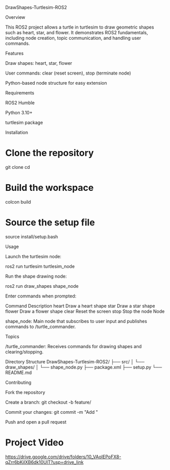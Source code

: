 DrawShapes-Turtlesim-ROS2






Overview

This ROS2 project allows a turtle in turtlesim to draw geometric shapes such as heart, star, and flower. It demonstrates ROS2 fundamentals, including node creation, topic communication, and handling user commands.

Features

Draw shapes: heart, star, flower

User commands: clear (reset screen), stop (terminate node)

Python-based node structure for easy extension

Requirements

ROS2 Humble

Python 3.10+

turtlesim package

Installation
# Clone the repository
git clone <your-repo-url>
cd <your-repo-folder>

# Build the workspace
colcon build

# Source the setup file
source install/setup.bash

Usage

Launch the turtlesim node:

ros2 run turtlesim turtlesim_node


Run the shape drawing node:

ros2 run draw_shapes shape_node


Enter commands when prompted:

Command	Description
heart	Draw a heart shape
star	Draw a star shape
flower	Draw a flower shape
clear	Reset the screen
stop	Stop the node
Node

shape_node: Main node that subscribes to user input and publishes commands to /turtle_commander.

Topics

/turtle_commander: Receives commands for drawing shapes and clearing/stopping.

Directory Structure
DrawShapes-Turtlesim-ROS2/
├── src/
│   └── draw_shapes/
│       └── shape_node.py
├── package.xml
├── setup.py
└── README.md

Contributing

Fork the repository

Create a branch: git checkout -b feature/<feature-name>

Commit your changes: git commit -m "Add <feature-name>"

Push and open a pull request

# Project Video
https://drive.google.com/drive/folders/10_VAoIEPoFX8-qZrr6bKjIXB6dk10UlT?usp=drive_link
